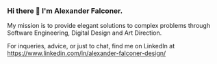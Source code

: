 ### Hi there 👋 I'm Alexander Falconer.

My mission is to provide elegant solutions to complex problems through Software Engineering, Digital Design and Art Direction.

For inqueries, advice, or just to chat, find me on LinkedIn at https://www.linkedin.com/in/alexander-falconer-design/

<!--
**alxfalconer/alxfalconer** is a ✨ _special_ ✨ repository because its `README.md` (this file) appears on your GitHub profile.

Here are some ideas to get you started:

- 🔭 I’m currently working on ...
- 🌱 I’m currently learning ...
- 👯 I’m looking to collaborate on ...
- 🤔 I’m looking for help with ...
- 💬 Ask me about ...
- 📫 How to reach me: ...
- 😄 Pronouns: ...
- ⚡ Fun fact: ...
-->
